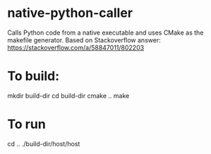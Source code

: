 # native-python-caller
Calls Python code from a native executable and uses CMake as the makefile generator. Based on Stackoverflow answer: https://stackoverflow.com/a/58847011/802203

# To build:
mkdir build-dir
cd build-dir
cmake ..
make

# To run
cd ..
./build-dir/host/host
